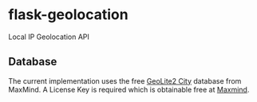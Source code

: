 # flask-geolocation
Local IP Geolocation API

## Database

The current implementation uses the free [GeoLite2 City](http://dev.maxmind.com/geoip/geoip2/geolite2/) database from MaxMind.
A License Key is required which is obtainable free at [Maxmind](https://www.maxmind.com/en/accounts/current/license-key).

